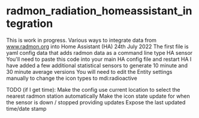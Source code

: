 # radmon_radiation_homeassistant_integration
This is work in progress. Various ways to integrate data from www.radmon.org into Home Assistant (HA)
24th July 2022
The first file is yaml config data that adds radmon data as a command line type HA sensor
You'll need to paste this code into your main HA config file and restart HA
I have added a few additional statistical sensors to generate 10 minute and 30 minute average versions
You will need to edit the Entity settings manually to change the icon types to mdi:radioactive

TODO (if I get time):
Make the config use current location to select the nearest radmon station automatically
Make the icon state update for when the sensor is down / stopped providing updates
Expose the last updated time/date stamp
